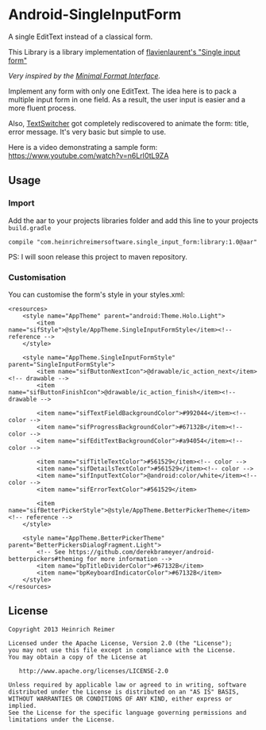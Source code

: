 Android-SingleInputForm
=======================

A single EditText instead of a classical form.

This Library is a library implementation of  [flavienlaurent's "Single input form"][1]

_Very inspired by the [Minimal Format Interface][2]._

Implement any form with only one EditText. The idea here is to pack a multiple input form in one field. As a result, the user input is easier and a more fluent process.

Also, [TextSwitcher][3] got completely rediscovered to animate the form: title, error message. It's very basic but simple to use.

Here is a video demonstrating a sample form:
https://www.youtube.com/watch?v=n6LrI0tL9ZA

Usage
-----
### Import
Add the aar to your projects libraries folder and add this line to your projects ```build.gradle```

	compile "com.heinrichreimersoftware.single_input_form:library:1.0@aar"

PS: I will soon release this project to maven repository.

### Customisation
You can customise the form's style in your styles.xml:

    <resources>
        <style name="AppTheme" parent="android:Theme.Holo.Light">
    		<item name="sifStyle">@style/AppTheme.SingleInputFormStyle</item><!-- reference -->
        </style>
        
    	<style name="AppTheme.SingleInputFormStyle" parent="SingleInputFormStyle">
    		<item name="sifButtonNextIcon">@drawable/ic_action_next</item><!-- drawable -->
    		<item name="sifButtonFinishIcon">@drawable/ic_action_finish</item><!-- drawable -->
    		
    		<item name="sifTextFieldBackgroundColor">#992044</item><!-- color -->
    		<item name="sifProgressBackgroundColor">#67132B</item><!-- color -->
    		<item name="sifEditTextBackgroundColor">#a94054</item><!-- color -->
    
    		<item name="sifTitleTextColor">#561529</item><!-- color -->
    		<item name="sifDetailsTextColor">#561529</item><!-- color -->
    		<item name="sifInputTextColor">@android:color/white</item><!-- color -->
    		<item name="sifErrorTextColor">#561529</item>
    
            <item name="sifBetterPickerStyle">@style/AppTheme.BetterPickerTheme</item><!-- reference -->
    	</style>
    
    	<style name="AppTheme.BetterPickerTheme" parent="BetterPickersDialogFragment.Light">
            <!-- See https://github.com/derekbrameyer/android-betterpickers#theming for more information -->
    		<item name="bpTitleDividerColor">#67132B</item>
    		<item name="bpKeyboardIndicatorColor">#67132B</item>
    	</style>
    </resources>

License
-------

    Copyright 2013 Heinrich Reimer

    Licensed under the Apache License, Version 2.0 (the "License");
    you may not use this file except in compliance with the License.
    You may obtain a copy of the License at

       http://www.apache.org/licenses/LICENSE-2.0

    Unless required by applicable law or agreed to in writing, software
    distributed under the License is distributed on an "AS IS" BASIS,
    WITHOUT WARRANTIES OR CONDITIONS OF ANY KIND, either express or implied.
    See the License for the specific language governing permissions and
    limitations under the License.
    
    
[1]: https://github.com/flavienlaurent/singleinputform
[2]: https://github.com/codrops/MinimalForm
[3]: http://developer.android.com/reference/android/widget/TextSwitcher.html
